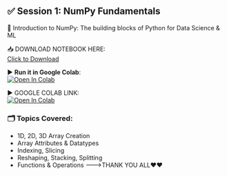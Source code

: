 ## ✅ Session 1: NumPy Fundamentals

📘 Introduction to NumPy: The building blocks of Python for Data Science & ML

📥 DOWNLOAD NOTEBOOK HERE:    
[Click to Download]([https://raw.githubusercontent.com/santhoshkumar122334455/python-basic-to-advance/main/07_Data_Science_Libraries/Session1_NumPy_Fundamentals.ipynb](https://raw.githubusercontent.com/santhoshkumar122334455/python-_basic_-to-_advance/refs/heads/main/07_Data_Science_Libraries/Session1_NumPy_Fundamentals.ipynb))  


▶️ **Run it in Google Colab**:  
[![Open In Colab](https://colab.research.google.com/assets/colab-badge.svg)](https://colab.research.google.com/github/santhoshkumar122334455/python-basic-to-advance/blob/main/07_Data_Science_Libraries/Session1_NumPy_Fundamentals.ipynb)




▶️ GOOGLE COLAB LINK:  
[![Open In Colab](https://colab.research.google.com/assets/colab-badge.svg)](https://colab.research.google.com/github/santhoshkumar122334455/python-_basic_-to-_advance/blob/main/07_Data_Science_Libraries/numpyfundamentals%20(1).ipynb)

### 🗂️ Topics Covered:
- 1D, 2D, 3D Array Creation
- Array Attributes & Datatypes
- Indexing, Slicing
- Reshaping, Stacking, Splitting
- Functions & Operations
--->THANK YOU ALL❤❤
